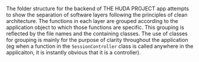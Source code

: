The folder structure for the backend of THE HUDA PROJECT app attempts to show the separation of software layers following the principles of clean architecture. The functions in each layer are grouped according to the application object to which those functions are specific. This grouping is reflected by the file names and the containing classes. The use of classes for grouping is mainly for the purpose of clarity throughout the application (eg when a function in the ```SessionController``` class is called anywhere in the applicaiton, it is instantly obvious that it is a controller).